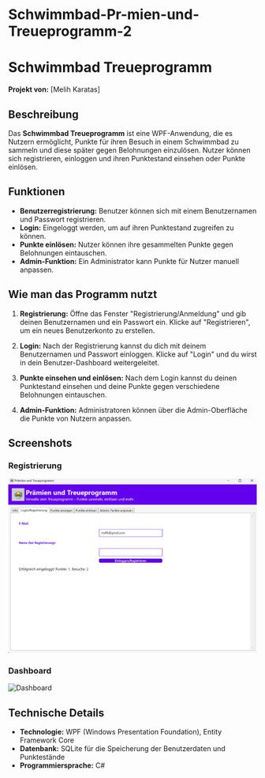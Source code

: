 # Schwimmbad-Pr-mien-und-Treueprogramm-2

# Schwimmbad Treueprogramm

**Projekt von:** [Melih Karatas]

## Beschreibung

Das **Schwimmbad Treueprogramm** ist eine WPF-Anwendung, die es Nutzern ermöglicht, Punkte für ihren Besuch in einem Schwimmbad zu sammeln und diese später gegen Belohnungen einzulösen. Nutzer können sich registrieren, einloggen und ihren Punktestand einsehen oder Punkte einlösen.

## Funktionen

- **Benutzerregistrierung:** Benutzer können sich mit einem Benutzernamen und Passwort registrieren.
- **Login:** Eingeloggt werden, um auf ihren Punktestand zugreifen zu können.
- **Punkte einlösen:** Nutzer können ihre gesammelten Punkte gegen Belohnungen eintauschen.
- **Admin-Funktion:** Ein Administrator kann Punkte für Nutzer manuell anpassen.

## Wie man das Programm nutzt

1. **Registrierung:** Öffne das Fenster "Registrierung/Anmeldung" und gib deinen Benutzernamen und ein Passwort ein. Klicke auf "Registrieren", um ein neues Benutzerkonto zu erstellen.
   
2. **Login:** Nach der Registrierung kannst du dich mit deinem Benutzernamen und Passwort einloggen. Klicke auf "Login" und du wirst in dein Benutzer-Dashboard weitergeleitet.
   
3. **Punkte einsehen und einlösen:** Nach dem Login kannst du deinen Punktestand einsehen und deine Punkte gegen verschiedene Belohnungen eintauschen.

4. **Admin-Funktion:** Administratoren können über die Admin-Oberfläche die Punkte von Nutzern anpassen.

## Screenshots

### Registrierung

![Registrierung](https://github.com/Melih-beep/Schwimmbad-Pr-mien-und-Treueprogramm-2/blob/main/Dokumentation/Screen1.png)

### Dashboard

![Dashboard](screenshot2.png)

## Technische Details

- **Technologie:** WPF (Windows Presentation Foundation), Entity Framework Core
- **Datenbank:** SQLite für die Speicherung der Benutzerdaten und Punktestände
- **Programmiersprache:** C#


